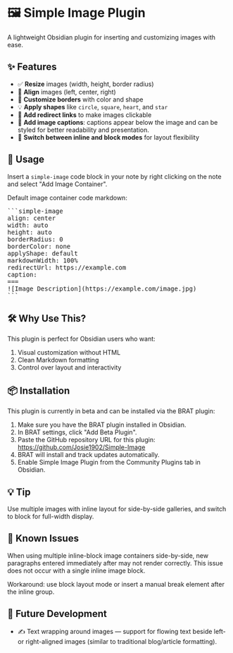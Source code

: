 # 🖼️ Simple Image Plugin

A lightweight Obsidian plugin for inserting and customizing images with ease.

## ✨ Features

- ✅ **Resize** images (width, height, border radius)
- 🎯 **Align** images (left, center, right)
- 🎨 **Customize borders** with color and shape
- 💡 **Apply shapes** like `circle`, `square`, `heart`, and `star`
- 🔗 **Add redirect links** to make images clickable
- 📝 **Add image captions**: captions appear below the image and can be styled for better readability and presentation.
- 🔁 **Switch between inline and block modes** for layout flexibility


## 🧪 Usage

Insert a `simple-image` code block in your note by right clicking on the note and select "Add Image Container".

Default image container code markdown:
<pre>
```simple-image
align: center
width: auto
height: auto
borderRadius: 0
borderColor: none
applyShape: default
markdownWidth: 100%
redirectUrl: https://example.com
caption:
===
![Image Description](https://example.com/image.jpg)
```
</pre>

## 🛠️ Why Use This?

This plugin is perfect for Obsidian users who want:

1. Visual customization without HTML
2. Clean Markdown formatting
3. Control over layout and interactivity

## 📦 Installation
This plugin is currently in beta and can be installed via the BRAT plugin:

1. Make sure you have the BRAT plugin installed in Obsidian.
2. In BRAT settings, click "Add Beta Plugin".
3. Paste the GitHub repository URL for this plugin: https://github.com/Josie1902/Simple-Image
4. BRAT will install and track updates automatically.
5. Enable Simple Image Plugin from the Community Plugins tab in Obsidian.

## 💡 Tip

Use multiple images with inline layout for side-by-side galleries, and switch to block for full-width display.

## 🐞 Known Issues

When using multiple inline-block image containers side-by-side, new paragraphs entered immediately after may not render correctly. This issue does not occur with a single inline image block.

Workaround: use block layout mode or insert a manual break element after the inline group.

## 🚀 Future Development

- ✍️ Text wrapping around images — support for flowing text beside left- or right-aligned images (similar to traditional blog/article formatting).
